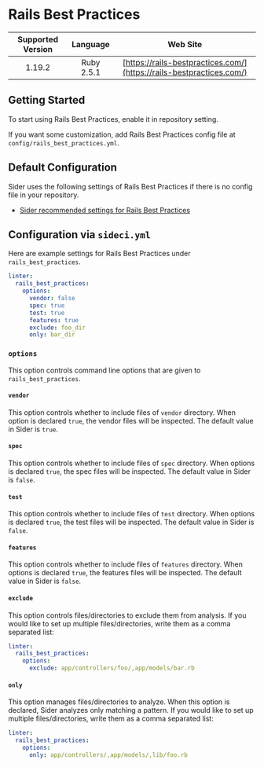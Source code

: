 # Rails Best Practices

| Supported Version | Language | Web Site |
|:--:|:--:|:--:|
| 1.19.2 | Ruby 2.5.1 | [https://rails-bestpractices.com/](https://rails-bestpractices.com/) |

## Getting Started

To start using Rails Best Practices, enable it in repository setting.

If you want some customization, add Rails Best Practices config file at `config/rails_best_practices.yml`.

## Default Configuration

Sider uses the following settings of Rails Best Practices if there is no config file in your repository.

* [Sider recommended settings for Rails Best Practices](https://github.com/actcat/sideci_config/blob/master/ruby/rails_best_practices/sideci_rails_best_practices.yml)

## Configuration via `sideci.yml`

Here are example settings for Rails Best Practices under `rails_best_practices`.

```yaml:sideci.yml
linter:
  rails_best_practices:
    options:
      vendor: false
      spec: true
      test: true
      features: true
      exclude: foo_dir
      only: bar_dir
```

### `options`

This option controls command line options that are given to `rails_best_practices`.

#### `vendor`

This option controls whether to include files of `vendor` directory. When option is declared `true`, the vendor files will be inspected. The default value in Sider is `true`.

#### `spec`

This option controls whether to include files of `spec` directory. When options is declared `true`, the spec files will be inspected. The default value in Sider is `false`.

#### `test`

This option controls whether to include files of `test` directory. When options is declared `true`, the test files will be inspected. The default value in Sider is `false`.

#### `features`

This option controls whether to include files of `features` directory. When options is declared `true`, the features files will be inspected. The default value in Sider is `false`.

#### `exclude`

This option controls files/directories to exclude them from analysis. If you would like to set up multiple files/directories, write them as a comma separated list:

```yaml:sideci.yml
linter:
  rails_best_practices:
    options:
      exclude: app/controllers/foo/,app/models/bar.rb
```

#### `only`

This option manages files/directories to analyze. When this option is declared, Sider analyzes only matching a pattern. If you would like to set up multiple files/directories, write them as a comma separated list:

```yaml:sideci.yml
linter:
  rails_best_practices:
    options:
      only: app/controllers/,app/models/,lib/foo.rb
```

